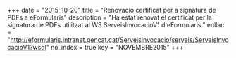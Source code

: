 +++
date        = "2015-10-20"
title       = "Renovació certificat per a signatura de PDFs a eFormularis"
description = "Ha estat renovat el certificat per la signatura de PDFs utilitzat al WS ServeisInvocacioV1 d'eFormularis."
enllac      = "http://eformularis.intranet.gencat.cat/ServeisInvocacio/serveis/ServeisInvocacioV1?wsdl"
no_index 	= true
key         = "NOVEMBRE2015"
+++
